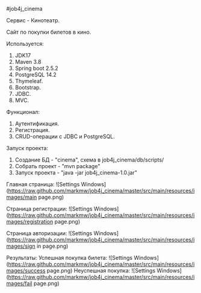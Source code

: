 #job4j_cinema

Сервис - Кинотеатр.

Cайт по покупки билетов в кино.

Используется:
1. JDK17
2. Maven 3.8
3. Spring boot 2.5.2
4. PostgreSQL 14.2
5. Thymeleaf.
6. Bootstrap.
7. JDBC.
8. MVC.

Функционал:
1. Аутентификация.
2. Регистрация.
3. CRUD-операции с JDBC и PostgreSQL.

Запуск проекта:
1. Создание БД - "cinema", схема в job4j_cinema/db/scripts/
2. Собрать проект - "mvn package"
3. Запуск проекта - "java -jar job4j_cinema-1.0.jar"

Главная страница:
![Settings Windows](https://raw.github.com/markmw/job4j_cinema/master/src/main/resources/images/main page.png)

Страница регистрации:
![Settings Windows](https://raw.github.com/markmw/job4j_cinema/master/src/main/resources/images/registration page.png)

Страница авторизации:
![Settings Windows](https://raw.github.com/markmw/job4j_cinema/master/src/main/resources/images/sign in page.png)

Результаты:
Успешная покупка билета:
![Settings Windows](https://raw.github.com/markmw/job4j_cinema/master/src/main/resources/images/success page.png)
Неуспешная покупка:
![Settings Windows](https://raw.github.com/markmw/job4j_cinema/master/src/main/resources/images/fail page.png)